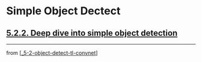 # Simple Object Dectect

## [**5.2.2.** Deep dive into simple object detection]()

---
from [[_5-2-object-detect-tl-convnet]]

[//begin]: # "Autogenerated link references for markdown compatibility"
[_5-2-object-detect-tl-convnet]: _5-2-object-detect-tl-convnet.md "Object Detect TL ConvNet"
[//end]: # "Autogenerated link references"